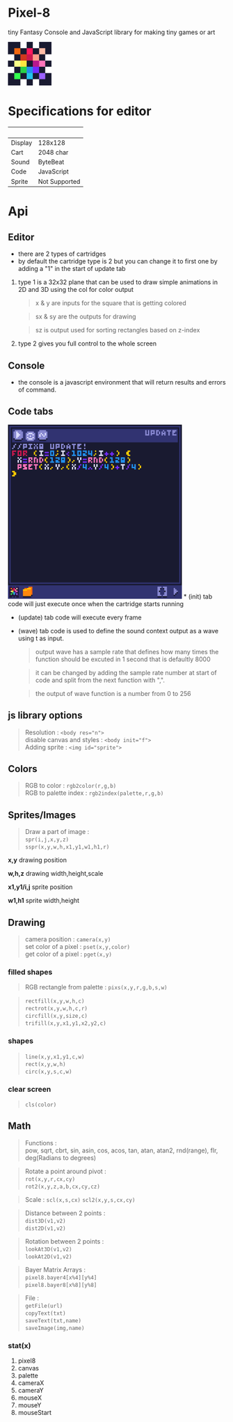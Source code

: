 # Pixel-8
tiny Fantasy Console and JavaScript library for making tiny games or art

<img src="img/icon.png" width="100"/>

# Specifications for editor
| ‌  | ‌  |
| - | - |
| Display        | 128x128       |
| Cart           | 2048 char     |
| Sound          | ByteBeat      |
| Code           | JavaScript    |
| Sprite         | Not Supported |

# Api

## Editor
* there are 2 types of cartridges 
* by default the cartridge type is 2 but you can change it to first one by adding a "1" in the start of update tab
1. type 1 is a 32x32 plane that can be used to draw simple animations in 2D and 3D using the col for color output 

    >x & y are inputs for the square that is getting colored
    
    >sx & sy are the outputs for drawing
    
    >sz is output used for sorting rectangles based on z-index
2. type 2 gives you full control to the whole screen

## Console
* the console is a javascript environment that will return results and errors of command.

## Code tabs
<img src="img/code-tabs.png" width="400"/>
* (init) tab code will just execute once when the cartridge starts running

* (update) tab code will execute every frame

* (wave) tab code is used to define the sound context output as a wave using t as input.
  > output wave has a sample rate that defines how many times the function should be excuted in 1 second that is defaultly 8000 
  
  > it can be changed by adding the sample rate number at start of code and split from the next function with ",".
  
  > the output of wave function is a number from 0 to 256

## js library options
> Resolution :
  > `<body res="n">`<br />
> disable canvas and styles :
  > `<body init="f">`<br />
> Adding sprite :
  > `<img id="sprite">`

## Colors
> RGB to color : `rgb2color(r,g,b)`<br />
> RGB to palette index : `rgb2index(palette,r,g,b)`

## Sprites/Images
> Draw a part of image :<br />
  > `spr(i,j,x,y,z)`<br />
  > `sspr(x,y,w,h,x1,y1,w1,h1,r)`

__x,y__ drawing position

__w,h,z__ drawing width,height,scale
 
__x1,y1/i,j__ sprite position
 
__w1,h1__ sprite width,height

## Drawing
> camera position : `camera(x,y)`<br />
> set color of a pixel : `pset(x,y,color)`<br />
> get color of a pixel : `pget(x,y)`

### filled shapes
  > RGB rectangle from palette : `pixs(x,y,r,g,b,s,w)`
  
  > `rectfill(x,y,w,h,c)`<br />
  > `rectrot(x,y,w,h,c,r)`<br />
  > `circfill(x,y,size,c)`<br />
  > `trifill(x,y,x1,y1,x2,y2,c)`

### shapes
  > `line(x,y,x1,y1,c,w)`<br />
  > `rect(x,y,w,h)`<br />
  > `circ(x,y,s,c,w)`

### clear screen
  > `cls(color)`

## Math
> Functions :<br />
  > pow, sqrt, cbrt, sin, asin, cos, acos, tan, atan, atan2, rnd(range), flr, deg(Radians to degrees)

> Rotate a point around pivot :<br />
  > `rot(x,y,r,cx,cy)`<br />
  > `rot2(x,y,z,a,b,cx,cy,cz)`

> Scale : 
  > `scl(x,s,cx)`
  > `scl2(x,y,s,cx,cy)`

> Distance between 2 points :<br />
  > `dist3D(v1,v2)`<br />
  > `dist2D(v1,v2)`

> Rotation between 2 points :<br />
  > `lookAt3D(v1,v2)`<br />
  > `lookAt2D(v1,v2)`

> Bayer Matrix Arrays :<br />
  > `pixel8.bayer4[x%4][y%4]`<br />
  > `pixel8.bayer8[x%8][y%8]`

> File :<br />
  > `getFile(url)`<br />
  > `copyText(txt)`<br />
  > `saveText(txt,name)`<br />
  > `saveImage(img,name)`

### stat(x)
1. pixel8
2. canvas
3. palette
4. cameraX
5. cameraY
6. mouseX
7. mouseY
8. mouseStart
